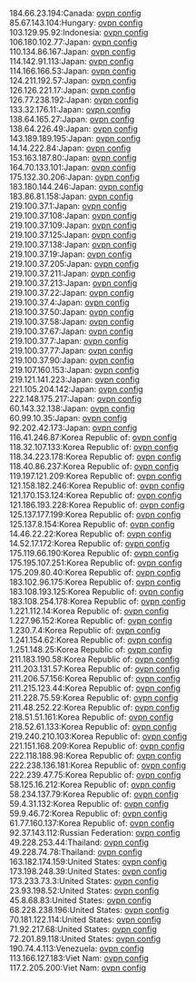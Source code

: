 184.66.23.194:Canada: [ovpn config](vpn/184_66_23_194.ovpn)  
85.67.143.104:Hungary: [ovpn config](vpn/85_67_143_104.ovpn)  
103.129.95.92:Indonesia: [ovpn config](vpn/103_129_95_92.ovpn)  
106.180.102.77:Japan: [ovpn config](vpn/106_180_102_77.ovpn)  
110.134.86.167:Japan: [ovpn config](vpn/110_134_86_167.ovpn)  
114.142.91.113:Japan: [ovpn config](vpn/114_142_91_113.ovpn)  
114.166.166.53:Japan: [ovpn config](vpn/114_166_166_53.ovpn)  
124.211.192.57:Japan: [ovpn config](vpn/124_211_192_57.ovpn)  
126.126.221.17:Japan: [ovpn config](vpn/126_126_221_17.ovpn)  
126.77.238.192:Japan: [ovpn config](vpn/126_77_238_192.ovpn)  
133.32.176.11:Japan: [ovpn config](vpn/133_32_176_11.ovpn)  
138.64.165.27:Japan: [ovpn config](vpn/138_64_165_27.ovpn)  
138.64.226.49:Japan: [ovpn config](vpn/138_64_226_49.ovpn)  
143.189.189.195:Japan: [ovpn config](vpn/143_189_189_195.ovpn)  
14.14.222.84:Japan: [ovpn config](vpn/14_14_222_84.ovpn)  
153.163.187.80:Japan: [ovpn config](vpn/153_163_187_80.ovpn)  
164.70.133.101:Japan: [ovpn config](vpn/164_70_133_101.ovpn)  
175.132.30.206:Japan: [ovpn config](vpn/175_132_30_206.ovpn)  
183.180.144.246:Japan: [ovpn config](vpn/183_180_144_246.ovpn)  
183.86.81.158:Japan: [ovpn config](vpn/183_86_81_158.ovpn)  
219.100.37.1:Japan: [ovpn config](vpn/219_100_37_1.ovpn)  
219.100.37.108:Japan: [ovpn config](vpn/219_100_37_108.ovpn)  
219.100.37.109:Japan: [ovpn config](vpn/219_100_37_109.ovpn)  
219.100.37.125:Japan: [ovpn config](vpn/219_100_37_125.ovpn)  
219.100.37.138:Japan: [ovpn config](vpn/219_100_37_138.ovpn)  
219.100.37.19:Japan: [ovpn config](vpn/219_100_37_19.ovpn)  
219.100.37.205:Japan: [ovpn config](vpn/219_100_37_205.ovpn)  
219.100.37.211:Japan: [ovpn config](vpn/219_100_37_211.ovpn)  
219.100.37.213:Japan: [ovpn config](vpn/219_100_37_213.ovpn)  
219.100.37.22:Japan: [ovpn config](vpn/219_100_37_22.ovpn)  
219.100.37.4:Japan: [ovpn config](vpn/219_100_37_4.ovpn)  
219.100.37.50:Japan: [ovpn config](vpn/219_100_37_50.ovpn)  
219.100.37.58:Japan: [ovpn config](vpn/219_100_37_58.ovpn)  
219.100.37.67:Japan: [ovpn config](vpn/219_100_37_67.ovpn)  
219.100.37.7:Japan: [ovpn config](vpn/219_100_37_7.ovpn)  
219.100.37.77:Japan: [ovpn config](vpn/219_100_37_77.ovpn)  
219.100.37.90:Japan: [ovpn config](vpn/219_100_37_90.ovpn)  
219.107.160.153:Japan: [ovpn config](vpn/219_107_160_153.ovpn)  
219.121.141.223:Japan: [ovpn config](vpn/219_121_141_223.ovpn)  
221.105.204.142:Japan: [ovpn config](vpn/221_105_204_142.ovpn)  
222.148.175.217:Japan: [ovpn config](vpn/222_148_175_217.ovpn)  
60.143.32.138:Japan: [ovpn config](vpn/60_143_32_138.ovpn)  
60.99.10.35:Japan: [ovpn config](vpn/60_99_10_35.ovpn)  
92.202.42.173:Japan: [ovpn config](vpn/92_202_42_173.ovpn)  
116.41.246.87:Korea Republic of: [ovpn config](vpn/116_41_246_87.ovpn)  
118.32.107.133:Korea Republic of: [ovpn config](vpn/118_32_107_133.ovpn)  
118.34.223.178:Korea Republic of: [ovpn config](vpn/118_34_223_178.ovpn)  
118.40.86.237:Korea Republic of: [ovpn config](vpn/118_40_86_237.ovpn)  
119.197.121.209:Korea Republic of: [ovpn config](vpn/119_197_121_209.ovpn)  
121.158.182.246:Korea Republic of: [ovpn config](vpn/121_158_182_246.ovpn)  
121.170.153.124:Korea Republic of: [ovpn config](vpn/121_170_153_124.ovpn)  
121.186.193.228:Korea Republic of: [ovpn config](vpn/121_186_193_228.ovpn)  
125.137.177.199:Korea Republic of: [ovpn config](vpn/125_137_177_199.ovpn)  
125.137.8.154:Korea Republic of: [ovpn config](vpn/125_137_8_154.ovpn)  
14.46.22.22:Korea Republic of: [ovpn config](vpn/14_46_22_22.ovpn)  
14.52.17.172:Korea Republic of: [ovpn config](vpn/14_52_17_172.ovpn)  
175.119.66.190:Korea Republic of: [ovpn config](vpn/175_119_66_190.ovpn)  
175.195.107.251:Korea Republic of: [ovpn config](vpn/175_195_107_251.ovpn)  
175.209.80.40:Korea Republic of: [ovpn config](vpn/175_209_80_40.ovpn)  
183.102.96.175:Korea Republic of: [ovpn config](vpn/183_102_96_175.ovpn)  
183.108.193.125:Korea Republic of: [ovpn config](vpn/183_108_193_125.ovpn)  
183.108.254.178:Korea Republic of: [ovpn config](vpn/183_108_254_178.ovpn)  
1.221.112.14:Korea Republic of: [ovpn config](vpn/1_221_112_14.ovpn)  
1.227.96.152:Korea Republic of: [ovpn config](vpn/1_227_96_152.ovpn)  
1.230.7.4:Korea Republic of: [ovpn config](vpn/1_230_7_4.ovpn)  
1.241.154.62:Korea Republic of: [ovpn config](vpn/1_241_154_62.ovpn)  
1.251.148.25:Korea Republic of: [ovpn config](vpn/1_251_148_25.ovpn)  
211.183.190.58:Korea Republic of: [ovpn config](vpn/211_183_190_58.ovpn)  
211.203.131.57:Korea Republic of: [ovpn config](vpn/211_203_131_57.ovpn)  
211.206.57.156:Korea Republic of: [ovpn config](vpn/211_206_57_156.ovpn)  
211.215.123.44:Korea Republic of: [ovpn config](vpn/211_215_123_44.ovpn)  
211.228.75.59:Korea Republic of: [ovpn config](vpn/211_228_75_59.ovpn)  
211.48.252.22:Korea Republic of: [ovpn config](vpn/211_48_252_22.ovpn)  
218.51.51.161:Korea Republic of: [ovpn config](vpn/218_51_51_161.ovpn)  
218.52.61.133:Korea Republic of: [ovpn config](vpn/218_52_61_133.ovpn)  
219.240.210.103:Korea Republic of: [ovpn config](vpn/219_240_210_103.ovpn)  
221.151.168.209:Korea Republic of: [ovpn config](vpn/221_151_168_209.ovpn)  
222.118.188.98:Korea Republic of: [ovpn config](vpn/222_118_188_98.ovpn)  
222.238.136.181:Korea Republic of: [ovpn config](vpn/222_238_136_181.ovpn)  
222.239.47.75:Korea Republic of: [ovpn config](vpn/222_239_47_75.ovpn)  
58.125.16.212:Korea Republic of: [ovpn config](vpn/58_125_16_212.ovpn)  
58.234.137.79:Korea Republic of: [ovpn config](vpn/58_234_137_79.ovpn)  
59.4.31.132:Korea Republic of: [ovpn config](vpn/59_4_31_132.ovpn)  
59.9.46.72:Korea Republic of: [ovpn config](vpn/59_9_46_72.ovpn)  
61.77.160.137:Korea Republic of: [ovpn config](vpn/61_77_160_137.ovpn)  
92.37.143.112:Russian Federation: [ovpn config](vpn/92_37_143_112.ovpn)  
49.228.253.44:Thailand: [ovpn config](vpn/49_228_253_44.ovpn)  
49.228.74.78:Thailand: [ovpn config](vpn/49_228_74_78.ovpn)  
163.182.174.159:United States: [ovpn config](vpn/163_182_174_159.ovpn)  
173.198.248.39:United States: [ovpn config](vpn/173_198_248_39.ovpn)  
173.233.73.3:United States: [ovpn config](vpn/173_233_73_3.ovpn)  
23.93.198.52:United States: [ovpn config](vpn/23_93_198_52.ovpn)  
45.8.68.83:United States: [ovpn config](vpn/45_8_68_83.ovpn)  
68.228.238.196:United States: [ovpn config](vpn/68_228_238_196.ovpn)  
70.181.122.114:United States: [ovpn config](vpn/70_181_122_114.ovpn)  
71.92.217.68:United States: [ovpn config](vpn/71_92_217_68.ovpn)  
72.201.89.118:United States: [ovpn config](vpn/72_201_89_118.ovpn)  
190.74.4.113:Venezuela: [ovpn config](vpn/190_74_4_113.ovpn)  
113.166.127.183:Viet Nam: [ovpn config](vpn/113_166_127_183.ovpn)  
117.2.205.200:Viet Nam: [ovpn config](vpn/117_2_205_200.ovpn)  
